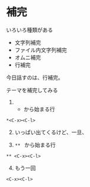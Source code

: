 
# 補完

いろいろ種類がある

* 文字列補完 <C-n>
* ファイル内文字列補完 <C-x><C-n>
* オムニ補完 <C-x><C-o>
* 行補完 <C-x><C-l>


今日話すのは、行補完。

テーマを補完してみる

1. * から始まる行

```
*<C-x><C-l>
```

2.  いっぱい出てくるけど、一旦、<C-e>

3. `** ` から始まる行

```
** <C-x><C-l>
```

4. もう一回 <C-x><C-l>

```
<C-x><C-l>
```

